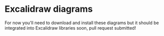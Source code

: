 # Excalidraw diagrams

For now you'll need to download and install these diagrams but it should be integrated into Excalidraw libraries soon, pull request submitted!
